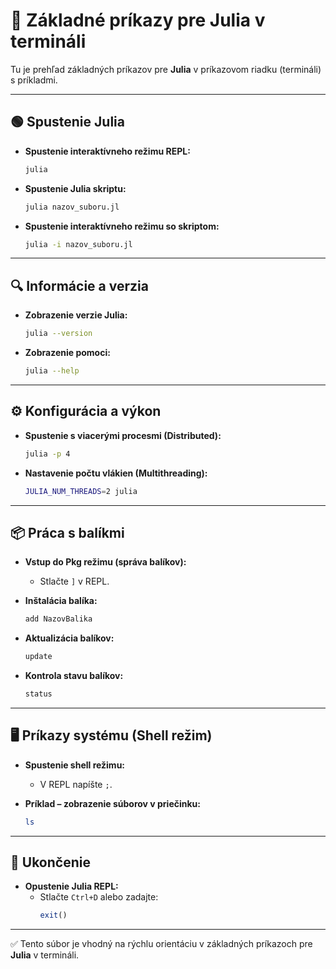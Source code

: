 
# 🚀 Základné príkazy pre Julia v termináli

Tu je prehľad základných príkazov pre **Julia** v príkazovom riadku (termináli) s príkladmi.

---

## 🟢 Spustenie Julia
- **Spustenie interaktívneho režimu REPL:**
  ```bash
  julia
  ```

- **Spustenie Julia skriptu:**
  ```bash
  julia nazov_suboru.jl
  ```

- **Spustenie interaktívneho režimu so skriptom:**
  ```bash
  julia -i nazov_suboru.jl
  ```

---

## 🔍 Informácie a verzia
- **Zobrazenie verzie Julia:**
  ```bash
  julia --version
  ```

- **Zobrazenie pomoci:**
  ```bash
  julia --help
  ```

---

## ⚙️ Konfigurácia a výkon
- **Spustenie s viacerými procesmi (Distributed):**
  ```bash
  julia -p 4
  ```

- **Nastavenie počtu vlákien (Multithreading):**
  ```bash
  JULIA_NUM_THREADS=2 julia
  ```

---

## 📦 Práca s balíkmi
- **Vstup do Pkg režimu (správa balíkov):**
  - Stlačte `]` v REPL.

- **Inštalácia balíka:**
  ```julia
  add NazovBalika
  ```

- **Aktualizácia balíkov:**
  ```julia
  update
  ```

- **Kontrola stavu balíkov:**
  ```julia
  status
  ```

---

## 🖥️ Príkazy systému (Shell režim)
- **Spustenie shell režimu:**
  - V REPL napíšte `;`.

- **Príklad – zobrazenie súborov v priečinku:**
  ```bash
  ls
  ```

---

## 🏁 Ukončenie
- **Opustenie Julia REPL:**
  - Stlačte `Ctrl+D` alebo zadajte:
    ```julia
    exit()
    ```

---

✅ Tento súbor je vhodný na rýchlu orientáciu v základných príkazoch pre **Julia** v termináli.
